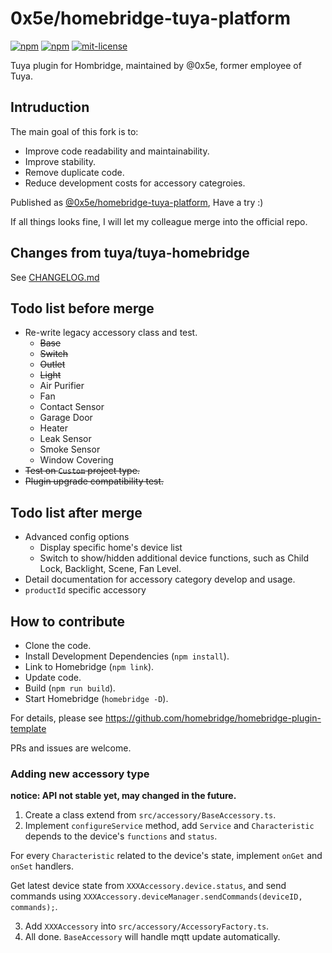 # 0x5e/homebridge-tuya-platform

[![npm](https://badgen.net/npm/v/@0x5e/homebridge-tuya-platform)](https://npmjs.com/package/@0x5e/homebridge-tuya-platform)
[![npm](https://badgen.net/npm/dt/@0x5e/homebridge-tuya-platform)](https://npmjs.com/package/@0x5e/homebridge-tuya-platform)
[![mit-license](https://badgen.net/npm/license/@0x5e/homebridge-tuya-platform)](https://github.com/0x5e/homebridge-tuya-platform/blob/main/LICENSE)

Tuya plugin for Hombridge, maintained by @0x5e, former employee of Tuya.

## Intruduction

The main goal of this fork is to:
- Improve code readability and maintainability.
- Improve stability.
- Remove duplicate code.
- Reduce development costs for accessory categroies.

Published as [@0x5e/homebridge-tuya-platform](https://npmjs.com/package/@0x5e/homebridge-tuya-platform), Have a try :)

If all things looks fine, I will let my colleague merge into the official repo.

## Changes from tuya/tuya-homebridge

See [CHANGELOG.md](./CHANGELOG.md)

## Todo list before merge

- Re-write legacy accessory class and test.
    - ~~Base~~
    - ~~Switch~~
    - ~~Outlet~~
    - ~~Light~~
    - Air Purifier
    - Fan
    - Contact Sensor
    - Garage Door
    - Heater
    - Leak Sensor
    - Smoke Sensor
    - Window Covering
- ~~Test on `Custom` project type.~~
- ~~Plugin upgrade compatibility test.~~

## Todo list after merge

- Advanced config options
    - Display specific home's device list
    - Switch to show/hidden additional device functions, such as Child Lock, Backlight, Scene, Fan Level.
- Detail documentation for accessory category develop and usage.
- `productId` specific accessory

## How to contribute

- Clone the code.
- Install Development Dependencies (`npm install`).
- Link to Homebridge (`npm link`).
- Update code.
- Build (`npm run build`).
- Start Homebridge (`homebridge -D`).

For details, please see https://github.com/homebridge/homebridge-plugin-template

PRs and issues are welcome.

### Adding new accessory type

**notice: API not stable yet, may changed in the future.**

1. Create a class extend from `src/accessory/BaseAccessory.ts`.
2. Implement `configureService` method, add `Service` and `Characteristic` depends to the device's `functions` and `status`.

For every `Characteristic` related to the device's state, implement `onGet` and `onSet` handlers.

Get latest device state from `XXXAccessory.device.status`, and send commands using `XXXAccessory.deviceManager.sendCommands(deviceID, commands);`.

3. Add `XXXAccessory` into `src/accessory/AccessoryFactory.ts`.
4. All done. `BaseAccessory` will handle mqtt update automatically.
